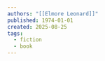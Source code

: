 ```yaml
---
authors: "[[Elmore Leonard]]"
published: 1974-01-01
created: 2025-08-25
tags:
  - fiction
  - book
---
```

